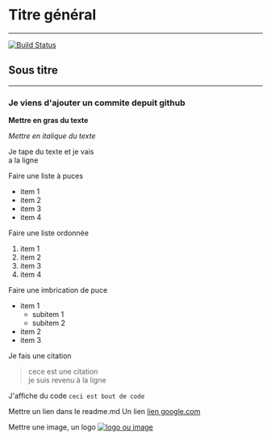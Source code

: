 # Titre général
-----------------------------

[![Build Status](https://github.com/github/opensource.guide/workflows/GitHub%20Actions%20CI/badge.svg)](https://github.com/github/opensource.guide/actions)

## Sous titre
----

### Je viens d'ajouter un commite depuit github

__Mettre en gras du texte__

*Mettre en italique du texte*

Je tape du texte et je vais   
a la ligne

Faire une liste à puces
* item 1
* item 2
* item 3
* item 4

Faire une liste ordonnée
1. item 1
2. item 2
3. item 3
4. item 4

Faire une imbrication de puce
* item 1
  * subitem 1
  * subitem 2
* item 2
* item 3

Je fais une citation
> cece est une citation  
je suis revenu à la ligne

J'affiche du code
```ceci est bout de code```

Mettre un  lien dans le readme.md
Un lien [ lien google.com](https://google.com)

Mettre une image, un logo
[![logo ou image](https://d1csarkz8obe9u.cloudfront.net/posterpreviews/business-logo-design-template-78655edda18bc1196ab28760f1535baa_screen.jpg?ts=1617645324)](#)

